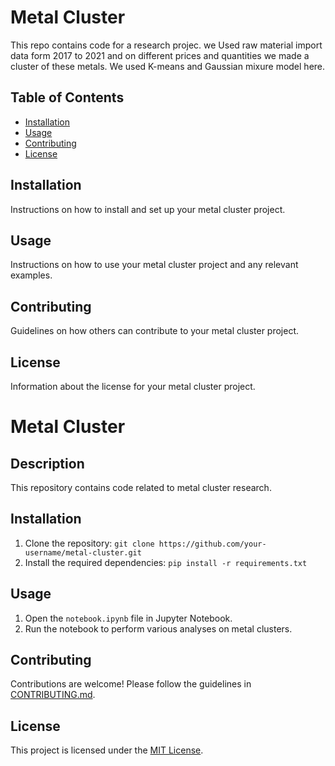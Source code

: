 # Metal Cluster

This repo contains code for a research projec. we Used raw material import data form 2017 to 2021 and on different prices and quantities we made a cluster of these metals. We used K-means and Gaussian mixure model here.

## Table of Contents

- [Installation](#installation)
- [Usage](#usage)
- [Contributing](#contributing)
- [License](#license)

## Installation

Instructions on how to install and set up your metal cluster project.

## Usage

Instructions on how to use your metal cluster project and any relevant examples.

## Contributing

Guidelines on how others can contribute to your metal cluster project.

## License

Information about the license for your metal cluster project.
# Metal Cluster

## Description
This repository contains code related to metal cluster research.

## Installation
1. Clone the repository: `git clone https://github.com/your-username/metal-cluster.git`
2. Install the required dependencies: `pip install -r requirements.txt`

## Usage
1. Open the `notebook.ipynb` file in Jupyter Notebook.
2. Run the notebook to perform various analyses on metal clusters.

## Contributing
Contributions are welcome! Please follow the guidelines in [CONTRIBUTING.md](CONTRIBUTING.md).

## License
This project is licensed under the [MIT License](LICENSE).


